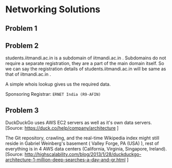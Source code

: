 # Networking Solutions

## Problem 1

## Problem 2

students.iitmandi.ac.in is a subdomain of iitmandi.ac.in . Subdomains do not require a separate registration, they are a part of the main domain itself. So we can say the registration details of students.iitmandi.ac.in will be same as that of iitmandi.ac.in .

A simple whois lookup gives us the required data.

Sponsoring Registrar: `ERNET India (R9-AFIN)`



## Problem 3

DuckDuckGo uses AWS EC2 servers as well as it's own data servers.
[Source: https://duck.co/help/company/architecture ]

The Git repository, crawling, and the real-time Wikipedia index might still reside in Gabriel Weinberg's basement ( Valley Forge, PA (USA) ), rest of everything is in 4 AWS data centers (California, Virginia, Singapore, Ireland). [Source: http://highscalability.com/blog/2013/1/28/duckduckgo-architecture-1-million-deep-searches-a-day-and-gr.html ]
